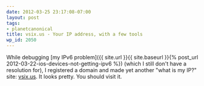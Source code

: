 ```yaml
---
date: 2012-03-25 23:17:08-07:00
layout: post
tags:
- planetcanonical
title: vsix.us - Your IP address, with a few tools
wp_id: 2050
---
```

While debugging [my IPv6 problem]({{ site.url }}{{ site.baseurl }}{% post_url 2012-03-22-ios-devices-not-getting-ipv6 %}) (which I still don't have a resolution for), I registered a domain and made yet another "what is my IP?" site: [vsix.us](http://vsix.us/). It looks pretty. You should visit it.
